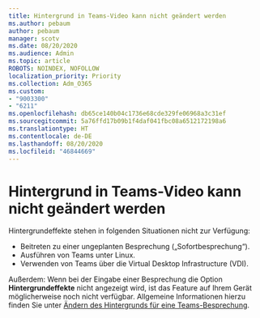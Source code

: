 ```yaml
---
title: Hintergrund in Teams-Video kann nicht geändert werden
ms.author: pebaum
author: pebaum
manager: scotv
ms.date: 08/20/2020
ms.audience: Admin
ms.topic: article
ROBOTS: NOINDEX, NOFOLLOW
localization_priority: Priority
ms.collection: Adm_O365
ms.custom:
- "9003300"
- "6211"
ms.openlocfilehash: db65ce140b04c1736e68cde329fe06968a3c31ef
ms.sourcegitcommit: 5a76ffd17b09b1f4daf041fbc08a6512172198a6
ms.translationtype: HT
ms.contentlocale: de-DE
ms.lasthandoff: 08/20/2020
ms.locfileid: "46844669"
---
```

# <a name="cant-change-background-in-teams-video"></a>Hintergrund in Teams-Video kann nicht geändert werden

Hintergrundeffekte stehen in folgenden Situationen nicht zur Verfügung:

- Beitreten zu einer ungeplanten Besprechung („Sofortbesprechung“).
- Ausführen von Teams unter Linux.
- Verwenden von Teams über die Virtual Desktop Infrastructure (VDI).

Außerdem: Wenn bei der Eingabe einer Besprechung die Option **Hintergrundeffekte** nicht angezeigt wird, ist das Feature auf Ihrem Gerät möglicherweise noch nicht verfügbar. Allgemeine Informationen hierzu finden Sie unter [Ändern des Hintergrunds für eine Teams-Besprechung](https://support.microsoft.com/office/change-your-background-for-a-teams-meeting-f77a2381-443a-499d-825e-509a140f4780).